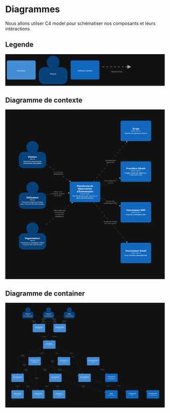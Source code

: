# Diagrammes
Nous allons utilser C4 model pour schématiser nos composants et leurs intéractions

## Legende
<img src="./c4/images/png/legend.png"/>

## Diagramme de contexte
<img src="./c4/images/png/context.png"/>

## Diagramme de container
<img src="./c4/images/png/container.png"/>